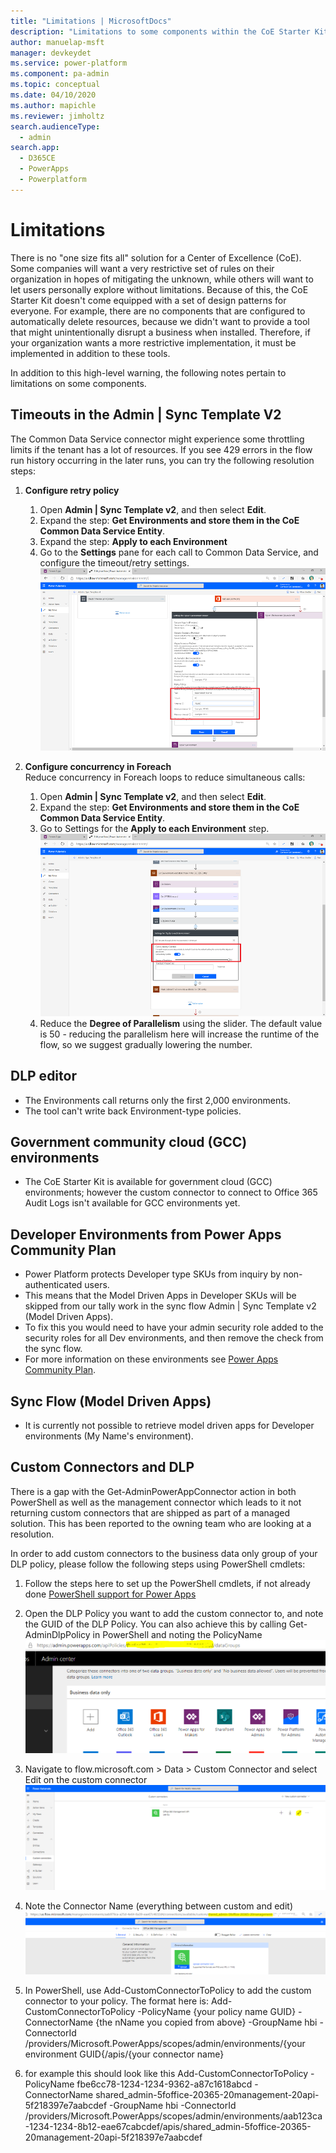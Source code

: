 ```yaml
---
title: "Limitations | MicrosoftDocs"
description: "Limitations to some components within the CoE Starter Kit, such as potential timeouts, Government Community Cloud availability etc."
author: manuelap-msft
manager: devkeydet
ms.service: power-platform
ms.component: pa-admin
ms.topic: conceptual
ms.date: 04/10/2020
ms.author: mapichle
ms.reviewer: jimholtz
search.audienceType: 
  - admin
search.app: 
  - D365CE
  - PowerApps
  - Powerplatform
---
```

# Limitations

There is no "one size fits all" solution for a Center of Excellence (CoE). Some companies will want a very restrictive set of rules on their organization in hopes of mitigating the unknown, while others will want to let users personally explore without limitations. Because of this, the CoE Starter Kit doesn't come equipped with a set of design patterns for everyone. For example, there are no components that are configured to automatically delete resources, because we didn't want to provide a tool that might unintentionally disrupt a business when installed. Therefore, if your organization wants a more restrictive implementation, it must be implemented in addition to these tools.

In addition to this high-level warning, the following notes pertain to limitations on some components.

## Timeouts in the Admin | Sync Template V2

The Common Data Service connector might experience some throttling limits if the tenant has a lot of resources. If you see 429 errors in the flow run history occurring in the later runs, you can try the following resolution steps:

1. **Configure retry policy**
    1. Open **Admin \| Sync Template v2**, and then select **Edit**.
    1. Expand the step: **Get Environments and store them in the CoE Common Data Service Entity**.
    1. Expand the step: **Apply to each Environment**
    1. Go to the **Settings** pane for each call to Common Data Service, and configure the timeout/retry settings. <br> ![Configure retry policy](media/coe72.png "Configure the retry policy")

1. **Configure concurrency in Foreach**<br>
    Reduce concurrency in Foreach loops to reduce simultaneous calls:
    1. Open **Admin \| Sync Template v2**, and then select **Edit**.
    1. Expand the step: **Get Environments and store them in the CoE Common Data Service Entity**.
    1. Go to Settings for the **Apply to each Environment** step. <br>![Configure concurrency in Foreach](media/coe73.png "Configure concurrency in Foreach")
    1. Reduce the **Degree of Parallelism** using the slider. The default value is 50 - reducing the parallelism here will increase the runtime of the flow, so we suggest gradually lowering the number.

## DLP editor

- The Environments call returns only the first 2,000 environments.
- The tool can't write back Environment-type policies.

## Government community cloud (GCC) environments

- The CoE Starter Kit is available for government cloud (GCC) environments; however the custom connector to connect to Office 365 Audit Logs isn't available for GCC environments yet.

## Developer Environments from Power Apps Community Plan

- Power Platform protects Developer type SKUs from inquiry by non-authenticated users.
- This means that the Model Driven Apps in Developer SKUs will be skipped from our tally work in the sync flow Admin | Sync Template v2 (Model Driven Apps).
- To fix this you would need to have your admin security role added to the security roles for all Dev environments, and then remove the check from the sync flow.
- For more information on these environments see [Power Apps Community Plan](https://docs.microsoft.com/powerapps/maker/dev-community-plan).

## Sync Flow (Model Driven Apps)

- It is currently not possible to retrieve model driven apps for Developer environments (My Name's environment).

## Custom Connectors and DLP

There is a gap with the Get-AdminPowerAppConnector action in both PowerShell as well as the management connector which leads to it not returning custom connectors that are shipped as part of a managed solution. This has been reported to the owning team who are looking at a resolution.

In order to add custom connectors to the business data only group of your DLP policy, please follow the following steps using PowerShell cmdlets:

1. Follow the steps here to set up the PowerShell cmdlets, if not already done [PowerShell support for Power Apps](https://docs.microsoft.com/power-platform/admin/powerapps-powershell)

1. Open the DLP Policy you want to add the custom connector to, and note the GUID of the DLP Policy. You can also achieve this by calling Get-AdminDlpPolicy in PowerShell and noting the PolicyName
![Note DLP GUID](media/DLP-CC-1.png)

1. Navigate to flow.microsoft.com > Data > Custom Connector and select Edit on the custom connector
![Edit Custom Connector](media/DLP-CC-2.png)

1. Note the Connector Name (everything between custom and edit)
![Note Connector Name](media/DLP-CC-3.png)

1. In PowerShell, use Add-CustomConnectorToPolicy to add the custom connector to your policy.
The format here is:
Add-CustomConnectorToPolicy -PolicyName {your policy name GUID} -ConnectorName {the nName you copied from above} -GroupName hbi -ConnectorId /providers/Microsoft.PowerApps/scopes/admin/environments/{your environment GUID{/apis/{your connector name}

1. for example this should look like this
Add-CustomConnectorToPolicy -PolicyName fbe6cc78-1234-1234-9362-a87c1618abcd -ConnectorName shared_admin-5foffice-20365-20management-20api-5f218397e7aabcdef -GroupName hbi -ConnectorId /providers/Microsoft.PowerApps/scopes/admin/environments/aab123ca-1234-1234-8b12-eae67cabcdef/apis/shared_admin-5foffice-20365-20management-20api-5f218397e7aabcdef
